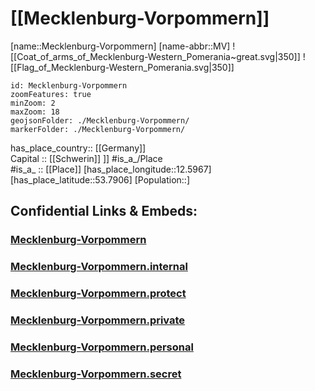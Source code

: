 ﻿---
has_id_wikidata: Q1196
location: [53.7906,12.5967] 
type: State
ISO3166-2: DE-MV
SpocWebEntityId: 36018
isDeleted: false
Confidential: public
tags:
- geo/State
flag: Flag_of_Mecklenburg-Western_Pomerania 
replaces:
  - "[[_Standards/WikiData/WD~Schwerin District]]"
  - "[[_Standards/WikiData/WD~Western Pomerania]]"
  - "[[_Standards/WikiData/WD~Neubrandenburg District]]"
  - "[[_Standards/WikiData/WD~Rostock District]]"
German regional key: "13"
shares border with:
  - "[[_Standards/WikiData/WD~West Pomeranian Voivodeship]]"
  - "[[_Standards/WikiData/WD~Schleswig-Holstein]]"
  - "[[_Standards/WikiData/WD~Lower Saxony]]"
  - "[[_Standards/WikiData/WD~Brandenburg]]"
area: 23174
WOEID: "2345492"
population: 1628378
coordinates of easternmost point: Point(14.416666666 53.333333333)
flag image: http://commons.wikimedia.org/wiki/Special:FilePath/Flag%20of%20Mecklenburg-Western%20Pomerania.svg
motto text: MV tut gut.
OmegaWiki Defined Meaning: "414538"
native label: Mecklenburg-Vorpommern
inception: 1990-10-03  
has_time_started: 1990-10-03  
Commons category: Mecklenburg-Vorpommern
Commons gallery: Mecklenburg-Vorpommern
image: http://commons.wikimedia.org/wiki/Special:FilePath/Schwerin%20Castle%20Aerial%20View%20Island%20Luftbild%20Schweriner%20Schloss%20Insel%20See.jpg
coat of arms image: http://commons.wikimedia.org/wiki/Special:FilePath/Coat%20of%20arms%20of%20Mecklenburg-Western%20Pomerania%20%28great%29.svg
"Image Archive, Herder Institute": Q1196
head of government: "[[_Standards/WikiData/WD~Manuela Schwesig]]"
coat of arms: "[[_Standards/WikiData/WD~coat of arms of Mecklenburg-Vorpommern]]"
flag: "[[_Standards/WikiData/WD~flag of Mecklenburg-Vorpommern]]"
instance of: "[[_Standards/WikiData/WD~federated state of Germany]]"
motto: "[[_Standards/WikiData/WD~Q1284789]]"
main regulatory text: "[[_Standards/WikiData/WD~Constitution of the State of Mecklenburg-Vorpommern]]"
history of topic: "[[_Standards/WikiData/WD~Q1516530]]"
highest point: "[[_Standards/WikiData/WD~Helpt Hills]]"
highest judicial authority: "[[_Standards/WikiData/WD~State Constitutional Court of Mecklenburg-Vorpommern]]"
coordinates of westernmost point: Point(10.6 53.366666666)
topic's main Wikimedia portal: "[[_Standards/WikiData/WD~Portal:Mecklenburg-Vorpommern]]"
geoshape: http://commons.wikimedia.org/data/main/Data:Mecklenburg-Vorpommern.map
page banner: http://commons.wikimedia.org/wiki/Special:FilePath/Ahlbeck%20banner%20Strand%20Seebruecke.jpg
locator map image: http://commons.wikimedia.org/wiki/Special:FilePath/Locator%20map%20Mecklenburg-Vorpommern%20in%20Germany.svg
detail map:
  - http://commons.wikimedia.org/wiki/Special:FilePath/Mecklenburg-Vorpommern.gif
  - http://commons.wikimedia.org/wiki/Special:FilePath/Mecklenburg-Vorpommern%2C%20administrative%20divisions%20-%20de%20-%20colored.svg
location map: http://commons.wikimedia.org/wiki/Special:FilePath/Mecklenburg-Vorpommern%20location%20map.svg
relief location map: http://commons.wikimedia.org/wiki/Special:FilePath/Mecklenburg-Vorpommern%20relief%20location%20map.jpg
official website: https://www.mecklenburg-vorpommern.de/
Dewey Decimal Classification: 2--4317
ISO 3166-2 code: DE-MV
HASC: DE.MV
NUTS code:
  - DE8
  - DE80
FIPS 10-4 (countries and regions): GM12
subreddit: MeckPomm
office held by head of government: "[[_Standards/WikiData/WD~Minister-President of Mecklenburg-Vorpommern]]"
executive body: "[[_Standards/WikiData/WD~Government of Mecklenburg-Western Pomerania]]"
list of monuments: "[[_Standards/WikiData/WD~Q20754020]]"
permanent duplicated item: "[[_Standards/WikiData/WD~Q25930012]]"
follows: "[[_Standards/WikiData/WD~Mecklenburg]]"
archives at: "[[_Standards/WikiData/WD~Q28737515]]"
topic's main category: "[[_Standards/WikiData/WD~Q56822973]]"
economy of topic: "[[_Standards/WikiData/WD~economy of Mecklenburg-Western Pomerania]]"
BHCL UUID: 1f2bf35e-5d93-49e4-bdd5-a86e453d7271
Facebook username: mvtutgut
Instagram username: mvtutgut
coordinates of northernmost point: Point(13.433333333 54.683333333)
coordinate location: Point(12.5 53.75)
coordinates of southernmost point: Point(11.383333333 53.1)
located in or next to body of water: "[[_Standards/WikiData/WD~Baltic Sea]]"
contains the administrative territorial entity:
  - "[[_Standards/WikiData/WD~Schwerin]]"
  - "[[_Standards/WikiData/WD~Rostock]]"
  - "[[_Standards/WikiData/WD~Nordwestmecklenburg District]]"
  - "[[_Standards/WikiData/WD~Rostock District]]"
  - "[[_Standards/WikiData/WD~Mecklenburgische Seenplatte District]]"
  - "[[_Standards/WikiData/WD~Ludwigslust-Parchim District]]"
  - "[[_Standards/WikiData/WD~Vorpommern-Rügen District]]"
  - "[[_Standards/WikiData/WD~Vorpommern-Greifswald District]]"
capital: "[[_Standards/WikiData/WD~Schwerin]]"
located in time zone:
  - "[[_Standards/WikiData/WD~UTC+01:00]]"
  - "[[_Standards/WikiData/WD~UTC+02:00]]"
elevation above sea level: 0
located in the administrative territorial entity: "[[_Standards/WikiData/WD~Germany]]"
country: "[[_Standards/WikiData/WD~Germany]]"
number of seats in assembly: 3

---

# [[Mecklenburg-Vorpommern]] 

[name::Mecklenburg-Vorpommern] 
[name-abbr::MV] 
![[Coat_of_arms_of_Mecklenburg-Western_Pomerania~great.svg|350]] 
![[Flag_of_Mecklenburg-Western_Pomerania.svg|350]] 

```leaflet
id: Mecklenburg-Vorpommern
zoomFeatures: true 
minZoom: 2 
maxZoom: 18
geojsonFolder: ./Mecklenburg-Vorpommern/
markerFolder: ./Mecklenburg-Vorpommern/
```

has_place_country:: [[Germany]]  
Capital :: [[Schwerin]] ]] 
#is_a_/Place  
#is_a_ :: [[Place]] 
[has_place_longitude::12.5967] 
[has_place_latitude::53.7906] 
[Population::] 



## Confidential Links & Embeds: 

### [Mecklenburg-Vorpommern](/_public/Earth/Continent/Europe/Europe~Central/Germany/Germany~East/Mecklenburg-Vorpommern.md) 

### [Mecklenburg-Vorpommern.internal](/_internal/Earth/Continent/Europe/Europe~Central/Germany/Germany~East/Mecklenburg-Vorpommern.internal.md) 

### [Mecklenburg-Vorpommern.protect](/_protect/Earth/Continent/Europe/Europe~Central/Germany/Germany~East/Mecklenburg-Vorpommern.protect.md) 

### [Mecklenburg-Vorpommern.private](/_private/Earth/Continent/Europe/Europe~Central/Germany/Germany~East/Mecklenburg-Vorpommern.private.md) 

### [Mecklenburg-Vorpommern.personal](/_personal/Earth/Continent/Europe/Europe~Central/Germany/Germany~East/Mecklenburg-Vorpommern.personal.md) 

### [Mecklenburg-Vorpommern.secret](/_secret/Earth/Continent/Europe/Europe~Central/Germany/Germany~East/Mecklenburg-Vorpommern.secret.md) 
